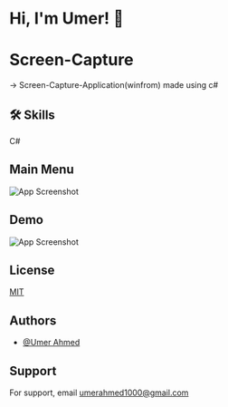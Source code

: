 # Hi, I'm Umer! 👋

# Screen-Capture

-> Screen-Capture-Application(winfrom) made using c#

## 🛠 Skills
C#

## Main Menu
![App Screenshot](https://github.com/imumer12/Screen-Capture/blob/main/capture.png)
## Demo
![App Screenshot](https://github.com/imumer12/Screen-Capture/blob/main/screenShort.png)

## License

[MIT](https://choosealicense.com/licenses/mit/)


## Authors

- [@Umer Ahmed](https://www.github.com/imumer16)


## Support

For support, email umerahmed1000@gmail.com
